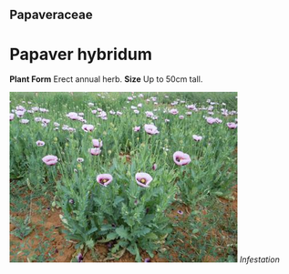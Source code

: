 ## Papaveraceae
# Papaver hybridum
 **Plant Form** Erect annual herb. **Size** Up to 50cm tall.


![Infestation](33431_DSCN8742.jpg)
 *Infestation* 

